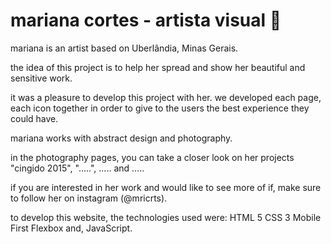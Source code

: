 # mariana cortes - artista visual 📸

mariana is an artist based on Uberlândia, Minas Gerais. 

the idea of this project is to help her spread and show her beautiful and sensitive work. 

it was a pleasure to develop this project with her. we developed each page, each icon together in order to give to the users the best experience they could have. 

mariana works with abstract design and photography. 

in the photography pages, you can take a closer look on her projects "cingido 2015", ".....", ..... and .....

if you are interested in her work and would like to see more of if, make sure to follow her on instagram (@mricrts).

to develop this website, the technologies used were:
HTML 5
CSS 3
Mobile First
Flexbox and,
JavaScript.
